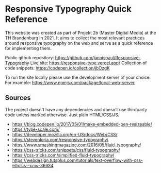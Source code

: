 # Responsive Typography Quick Reference

This website was created as part of Projekt 2b (Master Digital Media) at the TH Brandenburg in 2021. It aims to collect the most relevant practices around responsive typography on the web and serve as a quick reference for implementing them.

Public github repository: https://github.com/jannispaul/Responsive-Typography
Live site: https://responsive-type.vercel.app/
Collection of code snippets: https://codepen.io/collection/jbOzgK

To run the site locally please use the development server of your choice. For example: https://www.npmjs.com/package/local-web-server

## Sources

The project doesn't have any dependencies and doesn't use thirdparty code unless marked otherwise. Just plain HTML/CSS/JS.

- https://blog.codepen.io/2017/05/01/make-embedded-pen-resizeable/
- https://type-scale.com/
- https://developer.mozilla.org/en-US/docs/Web/CSS/
- https://stevenloria.com/responsive-typography/
- https://www.smashingmagazine.com/2016/05/fluid-typography/
- https://css-tricks.com/snippets/css/fluid-typography/
- https://css-tricks.com/simplified-fluid-typography/
- https://webdesign.tutsplus.com/tutorials/text-overflow-with-css-ellipsis--cms-36634
